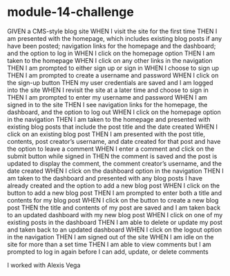# module-14-challenge

GIVEN a CMS-style blog site
WHEN I visit the site for the first time
THEN I am presented with the homepage, which includes existing blog posts if any have been posted; navigation links for the homepage and the dashboard; and the option to log in
WHEN I click on the homepage option
THEN I am taken to the homepage
WHEN I click on any other links in the navigation
THEN I am prompted to either sign up or sign in
WHEN I choose to sign up
THEN I am prompted to create a username and password
WHEN I click on the sign-up button
THEN my user credentials are saved and I am logged into the site
WHEN I revisit the site at a later time and choose to sign in
THEN I am prompted to enter my username and password
WHEN I am signed in to the site
THEN I see navigation links for the homepage, the dashboard, and the option to log out
WHEN I click on the homepage option in the navigation
THEN I am taken to the homepage and presented with existing blog posts that include the post title and the date created
WHEN I click on an existing blog post
THEN I am presented with the post title, contents, post creator’s username, and date created for that post and have the option to leave a comment
WHEN I enter a comment and click on the submit button while signed in
THEN the comment is saved and the post is updated to display the comment, the comment creator’s username, and the date created
WHEN I click on the dashboard option in the navigation
THEN I am taken to the dashboard and presented with any blog posts I have already created and the option to add a new blog post
WHEN I click on the button to add a new blog post
THEN I am prompted to enter both a title and contents for my blog post
WHEN I click on the button to create a new blog post
THEN the title and contents of my post are saved and I am taken back to an updated dashboard with my new blog post
WHEN I click on one of my existing posts in the dashboard
THEN I am able to delete or update my post and taken back to an updated dashboard
WHEN I click on the logout option in the navigation
THEN I am signed out of the site
WHEN I am idle on the site for more than a set time
THEN I am able to view comments but I am prompted to log in again before I can add, update, or delete comments

I worked with Alexis Vega
